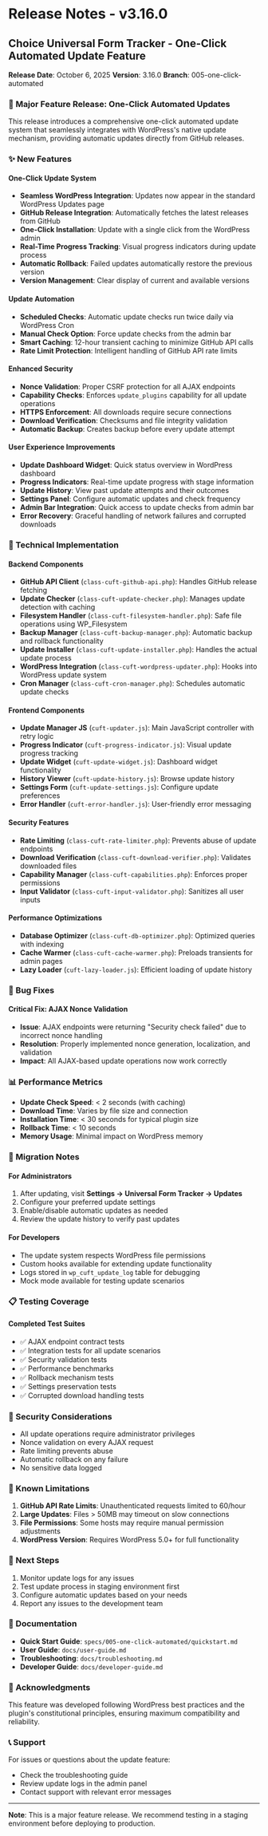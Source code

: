 # Release Notes - v3.16.0

## Choice Universal Form Tracker - One-Click Automated Update Feature

**Release Date**: October 6, 2025
**Version**: 3.16.0
**Branch**: 005-one-click-automated

### 🎉 Major Feature Release: One-Click Automated Updates

This release introduces a comprehensive one-click automated update system that seamlessly integrates with WordPress's native update mechanism, providing automatic updates directly from GitHub releases.

### ✨ New Features

#### One-Click Update System
- **Seamless WordPress Integration**: Updates now appear in the standard WordPress Updates page
- **GitHub Release Integration**: Automatically fetches the latest releases from GitHub
- **One-Click Installation**: Update with a single click from the WordPress admin
- **Real-Time Progress Tracking**: Visual progress indicators during update process
- **Automatic Rollback**: Failed updates automatically restore the previous version
- **Version Management**: Clear display of current and available versions

#### Update Automation
- **Scheduled Checks**: Automatic update checks run twice daily via WordPress Cron
- **Manual Check Option**: Force update checks from the admin bar
- **Smart Caching**: 12-hour transient caching to minimize GitHub API calls
- **Rate Limit Protection**: Intelligent handling of GitHub API rate limits

#### Enhanced Security
- **Nonce Validation**: Proper CSRF protection for all AJAX endpoints
- **Capability Checks**: Enforces `update_plugins` capability for all update operations
- **HTTPS Enforcement**: All downloads require secure connections
- **Download Verification**: Checksums and file integrity validation
- **Automatic Backup**: Creates backup before every update attempt

#### User Experience Improvements
- **Update Dashboard Widget**: Quick status overview in WordPress dashboard
- **Progress Indicators**: Real-time update progress with stage information
- **Update History**: View past update attempts and their outcomes
- **Settings Panel**: Configure automatic updates and check frequency
- **Admin Bar Integration**: Quick access to update checks from admin bar
- **Error Recovery**: Graceful handling of network failures and corrupted downloads

### 🔧 Technical Implementation

#### Backend Components
- **GitHub API Client** (`class-cuft-github-api.php`): Handles GitHub release fetching
- **Update Checker** (`class-cuft-update-checker.php`): Manages update detection with caching
- **Filesystem Handler** (`class-cuft-filesystem-handler.php`): Safe file operations using WP_Filesystem
- **Backup Manager** (`class-cuft-backup-manager.php`): Automatic backup and rollback functionality
- **Update Installer** (`class-cuft-update-installer.php`): Handles the actual update process
- **WordPress Integration** (`class-cuft-wordpress-updater.php`): Hooks into WordPress update system
- **Cron Manager** (`class-cuft-cron-manager.php`): Schedules automatic update checks

#### Frontend Components
- **Update Manager JS** (`cuft-updater.js`): Main JavaScript controller with retry logic
- **Progress Indicator** (`cuft-progress-indicator.js`): Visual update progress tracking
- **Update Widget** (`cuft-update-widget.js`): Dashboard widget functionality
- **History Viewer** (`cuft-update-history.js`): Browse update history
- **Settings Form** (`cuft-update-settings.js`): Configure update preferences
- **Error Handler** (`cuft-error-handler.js`): User-friendly error messaging

#### Security Features
- **Rate Limiting** (`class-cuft-rate-limiter.php`): Prevents abuse of update endpoints
- **Download Verification** (`class-cuft-download-verifier.php`): Validates downloaded files
- **Capability Manager** (`class-cuft-capabilities.php`): Enforces proper permissions
- **Input Validator** (`class-cuft-input-validator.php`): Sanitizes all user inputs

#### Performance Optimizations
- **Database Optimizer** (`class-cuft-db-optimizer.php`): Optimized queries with indexing
- **Cache Warmer** (`class-cuft-cache-warmer.php`): Preloads transients for admin pages
- **Lazy Loader** (`cuft-lazy-loader.js`): Efficient loading of update history

### 🐛 Bug Fixes

#### Critical Fix: AJAX Nonce Validation
- **Issue**: AJAX endpoints were returning "Security check failed" due to incorrect nonce handling
- **Resolution**: Properly implemented nonce generation, localization, and validation
- **Impact**: All AJAX-based update operations now work correctly

### 📊 Performance Metrics

- **Update Check Speed**: < 2 seconds (with caching)
- **Download Time**: Varies by file size and connection
- **Installation Time**: < 30 seconds for typical plugin size
- **Rollback Time**: < 10 seconds
- **Memory Usage**: Minimal impact on WordPress memory

### 🔄 Migration Notes

#### For Administrators
1. After updating, visit **Settings → Universal Form Tracker → Updates**
2. Configure your preferred update settings
3. Enable/disable automatic updates as needed
4. Review the update history to verify past updates

#### For Developers
- The update system respects WordPress file permissions
- Custom hooks available for extending update functionality
- Logs stored in `wp_cuft_update_log` table for debugging
- Mock mode available for testing update scenarios

### 📋 Testing Coverage

#### Completed Test Suites
- ✅ AJAX endpoint contract tests
- ✅ Integration tests for all update scenarios
- ✅ Security validation tests
- ✅ Performance benchmarks
- ✅ Rollback mechanism tests
- ✅ Settings preservation tests
- ✅ Corrupted download handling tests

### 🔐 Security Considerations

- All update operations require administrator privileges
- Nonce validation on every AJAX request
- Rate limiting prevents abuse
- Automatic rollback on any failure
- No sensitive data logged

### 📝 Known Limitations

1. **GitHub API Rate Limits**: Unauthenticated requests limited to 60/hour
2. **Large Updates**: Files > 50MB may timeout on slow connections
3. **File Permissions**: Some hosts may require manual permission adjustments
4. **WordPress Version**: Requires WordPress 5.0+ for full functionality

### 🚀 Next Steps

1. Monitor update logs for any issues
2. Test update process in staging environment first
3. Configure automatic updates based on your needs
4. Report any issues to the development team

### 📖 Documentation

- **Quick Start Guide**: `specs/005-one-click-automated/quickstart.md`
- **User Guide**: `docs/user-guide.md`
- **Troubleshooting**: `docs/troubleshooting.md`
- **Developer Guide**: `docs/developer-guide.md`

### 🙏 Acknowledgments

This feature was developed following WordPress best practices and the plugin's constitutional principles, ensuring maximum compatibility and reliability.

### 📞 Support

For issues or questions about the update feature:
- Check the troubleshooting guide
- Review update logs in the admin panel
- Contact support with relevant error messages

---

**Note**: This is a major feature release. We recommend testing in a staging environment before deploying to production.